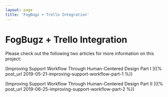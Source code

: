 ```yaml
---
layout: page
title: 'FogBugz + Trello Integration'
---
```


# FogBugz + Trello Integration

Please check out the following two articles for more information on this project:

[Improving Support Workflow Through Human-Centered Design Part I
]({% post_url 2019-05-21-improving-support-workflow-part-1 %})

[Improving Support Workflow Through Human-Centered Design Part II
]({% post_url 2019-06-25-improving-support-workflow-part-2 %})
